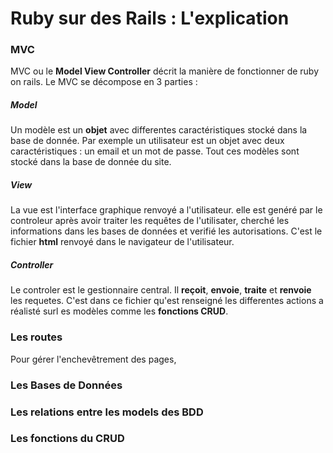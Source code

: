 # Ruby sur des Rails : L'explication

### MVC

MVC ou le **Model View Controller** décrit la manière de fonctionner de ruby on rails. Le MVC se décompose en 3 parties :

##### Model

Un modèle est un **objet** avec differentes caractéristiques stocké dans la base de donnée.
Par exemple un utilisateur est un objet avec deux caractéristiques : un email et un mot de passe.
Tout ces modèles sont stocké dans la base de donnée du site.

##### View

La vue est l'interface graphique renvoyé a l'utilisateur. elle est genéré par le controleur après avoir traiter les requêtes
de l'utilisater, cherché les informations dans les bases de données et verifié les autorisations.
C'est le fichier **html** renvoyé dans le navigateur de l'utilisateur.

##### Controller

Le controler est le gestionnaire central. Il **reçoit**, **envoie**, **traite** et **renvoie** les requetes. 
C'est dans ce fichier qu'est renseigné les differentes actions a réalisté surl es modèles comme les **fonctions CRUD**.

### Les routes

Pour gérer l'enchevêtrement des pages, 

### Les Bases de Données

### Les relations entre les models des BDD

### Les fonctions du CRUD

